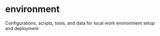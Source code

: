 # environment
Configurations, scripts, tools, and data for local work environment setup and deployment
